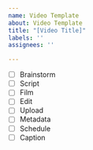 ```yaml
---
name: Video Template
about: Video Template
title: "[Video Title]"
labels: ''
assignees: ''

---
```


- [ ] Brainstorm
- [ ] Script
- [ ] Film
- [ ] Edit
- [ ] Upload
- [ ] Metadata
- [ ] Schedule
- [ ] Caption
